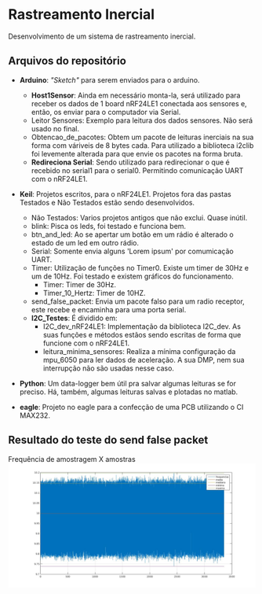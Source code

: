 # Rastreamento Inercial
Desenvolvimento de um sistema de rastreamento inercial.

## Arquivos do repositório

* **Arduino**: *"Sketch"*  para serem enviados para o arduino.
    * **Host1Sensor**: Ainda em necessário monta-la, será utilizado para receber os dados de 1 board nRF24LE1 conectada aos sensores e, então, os enviar para o computador via Serial.
    * Leitor Sensores: Exemplo para leitura dos dados sensores. Não será usado no final.
    * Obtencao_de_pacotes: Obtem um pacote de leituras inerciais na sua forma com váriveis de 8 bytes cada. Para utilizado a biblioteca i2clib foi levemente alterada para que envie os pacotes na forma bruta.
    * **Redireciona Serial**: Sendo utilizado para redirecionar o que é recebido no serial1 para o serial0. Permitindo comunicação UART com o nRF24LE1.
* **Keil**: Projetos escritos, para o nRF24LE1. Projetos fora das pastas Testados e Não Testados estão sendo desenvolvidos.
    * Não Testados: Varios projetos antigos que não exclui. Quase inútil.
    * blink: Pisca os leds, foi testado e funciona bem.
    * btn_and_led: Ao se apertar um botão em um rádio é alterado o estado de um led em outro rádio.
    * Serial: Somente envia alguns 'Lorem ipsum' por comumicação UART.
    * Timer: Utilização de funções no Timer0. Existe um timer de 30Hz e um de 10Hz. Foi testado e existem gráficos do funcionamento.
        * Timer: Timer de 30Hz.
        * Timer_10_Hertz: Timer de 10HZ.
    * send_false_packet: Envia um pacote falso para um radio receptor, este recebe e encaminha para uma porta serial.
    * **I2C_Testes**: É dividido em:
        * I2C_dev_nRF24LE1: Implementação da biblioteca I2C_dev. As suas funções e métodos estãos sendo escritas de forma que funcione com o nRF24LE1.
        * leitura_minima_sensores: Realiza a mínima configuração da mpu_6050 para ler dados de aceleração. A sua DMP, nem sua interrupção não são usadas nesse caso.

* **Python**: Um data-logger bem útil pra salvar algumas leituras se for preciso. Há, também, algumas leituras salvas e plotadas no matlab.

* **eagle**: Projeto no eagle para a confecção de uma PCB utilizando o CI MAX232.

## Resultado do teste do send false packet
Frequência de amostragem X amostras
![](Keil/Testados/Timer/Resultados/resultados_timer_sem_fio.jpg)
